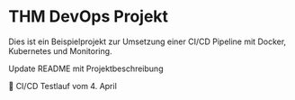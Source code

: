 # THM DevOps Projekt

Dies ist ein Beispielprojekt zur Umsetzung einer CI/CD Pipeline mit Docker, Kubernetes und Monitoring.

Update README mit Projektbeschreibung

🚀 CI/CD Testlauf vom 4. April

